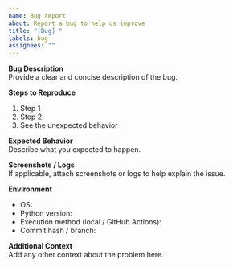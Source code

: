 ```yaml
---
name: Bug report
about: Report a bug to help us improve
title: "[Bug] "
labels: bug
assignees: ""
---
```


**Bug Description**  
Provide a clear and concise description of the bug.

**Steps to Reproduce**  
1. Step 1  
2. Step 2  
3. See the unexpected behavior  

**Expected Behavior**  
Describe what you expected to happen.

**Screenshots / Logs**  
If applicable, attach screenshots or logs to help explain the issue.

**Environment**  
- OS:  
- Python version:  
- Execution method (local / GitHub Actions):  
- Commit hash / branch:  

**Additional Context**  
Add any other context about the problem here.

